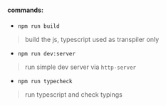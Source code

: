 #### commands:
* `npm run build`
> build the js, typescript used as transpiler only

* `npm run dev:server`
> run simple dev server via `http-server`

* `npm run typecheck`
> run typescript and check typings
